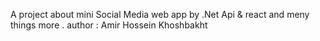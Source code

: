 A project about mini Social Media web app by .Net Api & react and meny things more . 
author : Amir Hossein Khoshbakht
